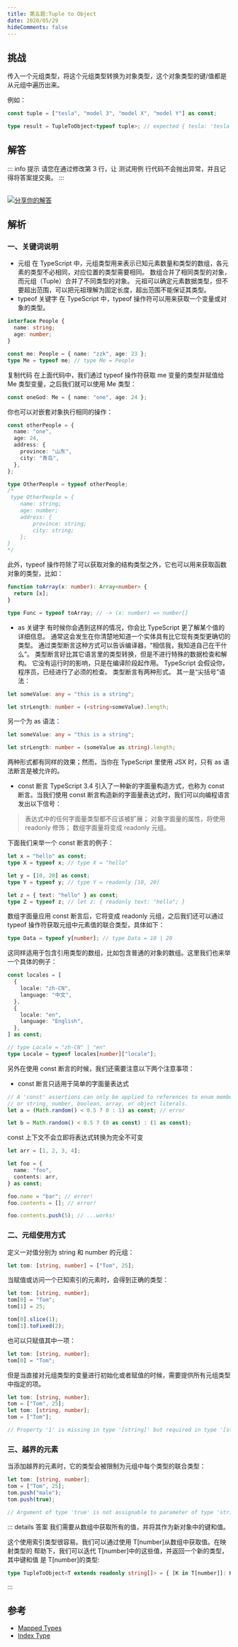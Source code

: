 ```yaml
---
title: 第五题:Tuple to Object
date: 2020/05/29
hideComments: false
---
```


## 挑战

传入一个元组类型，将这个元组类型转换为对象类型，这个对象类型的键/值都是从元组中遍历出来。

例如：

```ts
const tuple = ["tesla", "model 3", "model X", "model Y"] as const;

type result = TupleToObject<typeof tuple>; // expected { tesla: 'tesla', 'model 3': 'model 3', 'model X': 'model X', 'model Y': 'model Y'}
```

## 解答

::: info 提示
请您在通过修改第 3 行，让 测试用例 行代码不会抛出异常，并且记得将答案提交奥。
:::

<CodeBox surl="https://stackblitz.com/edit/typescript-wgcecz?embed=1&file=1.5.Tuple-to-Object.ts&hideExplorer=1&hideNavigation=1&theme=dark&view=editor" />

<!--info-footer-start--><br> <a href="https://github.com/W-HanYu/FE-Typescript/issues/new?assignees=Ustinian&labels=answer&template=1-5-%E5%AE%9E%E7%8E%B0Tuple+to+Object.md&title=1-5-%E5%AE%9E%E7%8E%B0Tuple+to+Object" target="_blank"><img src="https://6d78-mxm1923893223-ulteh-1302287111.tcb.qcloud.la/-%E5%88%86%E4%BA%AB%E4%BD%A0%E7%9A%84%E8%A7%A3%E7%AD%94-teal.svg?sign=8bb2a2a3bd2b1cc8f86bfd919d53197e&t=1668143704" alt="分享你的解答"/></a>  <!--info-footer-end-->

## 解析

### 一、关键词说明

- 元组
  在 TypeScript 中，元组类型用来表示已知元素数量和类型的数组，各元素的类型不必相同，对应位置的类型需要相同。
  数组合并了相同类型的对象，而元组（Tuple）合并了不同类型的对象。
  元祖可以确定元素数据类型，但不要超出范围，可以把元祖理解为固定长度，超出范围不能保证其类型。
- typeof 关键字
  在 TypeScript 中，typeof 操作符可以用来获取一个变量或对象的类型。

```ts
interface People {
  name: string;
  age: number;
}

const me: People = { name: "zzk", age: 23 };
type Me = typeof me; // type Me = People
```

复制代码
在上面代码中，我们通过 typeof 操作符获取 me 变量的类型并赋值给 Me 类型变量，之后我们就可以使用 Me 类型：

```ts
const oneGod: Me = { name: "one", age: 24 };
```

你也可以对嵌套对象执行相同的操作：

```ts
const otherPeople = {
  name: "one",
  age: 24,
  address: {
    province: "山东",
    city: "青岛",
  },
};

type OtherPeople = typeof otherPeople;
/*
 type OtherPeople = {
    name: string;
    age: number;
    address: {
        province: string;
        city: string;
    };
}
*/
```

此外，typeof 操作符除了可以获取对象的结构类型之外，它也可以用来获取函数对象的类型，比如：

```ts
function toArray(x: number): Array<number> {
  return [x];
}

type Func = typeof toArray; // -> (x: number) => number[]
```

- as 关键字
  有时候你会遇到这样的情况，你会比 TypeScript 更了解某个值的详细信息。 通常这会发生在你清楚地知道一个实体具有比它现有类型更确切的类型。
  通过类型断言这种方式可以告诉编译器，“相信我，我知道自己在干什么”。 类型断言好比其它语言里的类型转换，但是不进行特殊的数据检查和解构。 它没有运行时的影响，只是在编译阶段起作用。 TypeScript 会假设你，程序员，已经进行了必须的检查。
  类型断言有两种形式。 其一是“尖括号”语法：

```ts
let someValue: any = "this is a string";

let strLength: number = (<string>someValue).length;
```

另一个为 as 语法：

```ts
let someValue: any = "this is a string";

let strLength: number = (someValue as string).length;
```

两种形式都有同样的效果；然而，当你在 TypeScript 里使用 JSX 时，只有 as 语法断言是被允许的。

- const 断言
  TypeScript 3.4 引入了一种新的字面量构造方式，也称为 const 断言。当我们使用 const 断言构造新的字面量表达式时，我们可以向编程语言发出以下信号：

> 表达式中的任何字面量类型都不应该被扩展；
> 对象字面量的属性，将使用 readonly 修饰；
> 数组字面量将变成 readonly 元组。

下面我们来举一个 const 断言的例子：

```ts
let x = "hello" as const;
type X = typeof x; // type X = "hello"

let y = [10, 20] as const;
type Y = typeof y; // type Y = readonly [10, 20]

let z = { text: "hello" } as const;
type Z = typeof z; // let z: { readonly text: "hello"; }
```

数组字面量应用 const 断言后，它将变成 readonly 元组，之后我们还可以通过 typeof 操作符获取元组中元素值的联合类型，具体如下：

```ts
type Data = typeof y[number]; // type Data = 10 | 20
```

这同样适用于包含引用类型的数组，比如包含普通的对象的数组。这里我们也来举一个具体的例子：

```ts
const locales = [
  {
    locale: "zh-CN",
    language: "中文",
  },
  {
    locale: "en",
    language: "English",
  },
] as const;

// type Locale = "zh-CN" | "en"
type Locale = typeof locales[number]["locale"];
```

另外在使用 const 断言的时候，我们还需要注意以下两个注意事项：

- const 断言只适用于简单的字面量表达式

```ts
// A 'const' assertions can only be applied to references to enum members,
// or string, number, boolean, array, or object literals.
let a = (Math.random() < 0.5 ? 0 : 1) as const; // error

let b = Math.random() < 0.5 ? (0 as const) : (1 as const);
```

const 上下文不会立即将表达式转换为完全不可变

```ts
let arr = [1, 2, 3, 4];

let foo = {
  name: "foo",
  contents: arr,
} as const;

foo.name = "bar"; // error!
foo.contents = []; // error!

foo.contents.push(5); // ...works!
```

### 二、元组使用方式

定义一对值分别为 string 和 number 的元组：

```ts
let tom: [string, number] = ["Tom", 25];
```

当赋值或访问一个已知索引的元素时，会得到正确的类型：

```ts
let tom: [string, number];
tom[0] = "Tom";
tom[1] = 25;

tom[0].slice(1);
tom[1].toFixed(2);
```

也可以只赋值其中一项：

```ts
let tom: [string, number];
tom[0] = "Tom";
```

但是当直接对元组类型的变量进行初始化或者赋值的时候，需要提供所有元组类型中指定的项。

```ts
let tom: [string, number];
tom = ["Tom", 25];
let tom: [string, number];
tom = ["Tom"];

// Property '1' is missing in type '[string]' but required in type '[string, number]'.
```

### 三、越界的元素

当添加越界的元素时，它的类型会被限制为元组中每个类型的联合类型：

```ts
let tom: [string, number];
tom = ["Tom", 25];
tom.push("male");
tom.push(true);

// Argument of type 'true' is not assignable to parameter of type 'string | number'.
```

::: details 答案
我们需要从数组中获取所有的值，并将其作为新对象中的键和值。

这个使用索引类型很容易。我们可以通过使用 T[number]从数组中获取值。在映射类型的 帮助下，我们可以迭代 T[number]中的这些值，并返回一个新的类型，其中键和值 是 T[number]的类型:

```typescript
type TupleToObject<T extends readonly string[]> = { [K in T[number]]: K };
```

:::

## 参考

- [Mapped Types](https://www.typescriptlang.org/docs/handbook/2/mapped-types.html)
- [Index Type](https://www.typescriptlang.org/docs/handbook/2/indexed-access-types.html)
